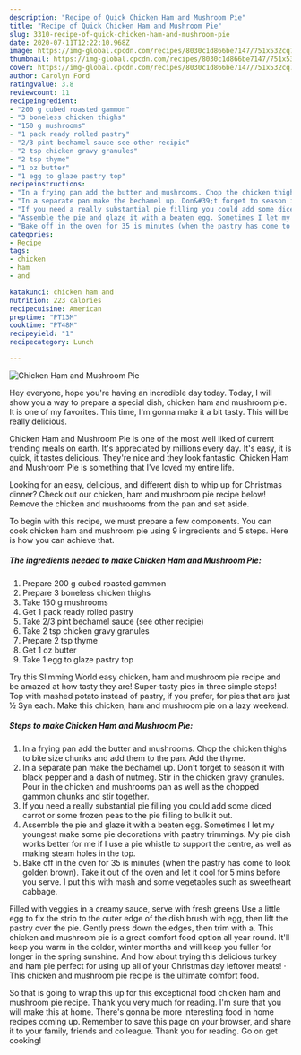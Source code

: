 ```yaml
---
description: "Recipe of Quick Chicken Ham and Mushroom Pie"
title: "Recipe of Quick Chicken Ham and Mushroom Pie"
slug: 3310-recipe-of-quick-chicken-ham-and-mushroom-pie
date: 2020-07-11T12:22:10.968Z
image: https://img-global.cpcdn.com/recipes/8030c1d866be7147/751x532cq70/chicken-ham-and-mushroom-pie-recipe-main-photo.jpg
thumbnail: https://img-global.cpcdn.com/recipes/8030c1d866be7147/751x532cq70/chicken-ham-and-mushroom-pie-recipe-main-photo.jpg
cover: https://img-global.cpcdn.com/recipes/8030c1d866be7147/751x532cq70/chicken-ham-and-mushroom-pie-recipe-main-photo.jpg
author: Carolyn Ford
ratingvalue: 3.8
reviewcount: 11
recipeingredient:
- "200 g cubed roasted gammon"
- "3 boneless chicken thighs"
- "150 g mushrooms"
- "1 pack ready rolled pastry"
- "2/3 pint bechamel sauce see other recipie"
- "2 tsp chicken gravy granules"
- "2 tsp thyme"
- "1 oz butter"
- "1 egg to glaze pastry top"
recipeinstructions:
- "In a frying pan add the butter and mushrooms. Chop the chicken thighs to bite size chunks and add them to the pan. Add the thyme."
- "In a separate pan make the bechamel up. Don&#39;t forget to season it with black pepper and a dash of nutmeg. Stir in the chicken gravy granules. Pour in the chicken and mushrooms pan as well as the chopped gammon chunks and stir together."
- "If you need a really substantial pie filling you could add some diced carrot or some frozen peas to the pie filling to bulk it out."
- "Assemble the pie and glaze it with a beaten egg. Sometimes I let my youngest make some pie decorations with pastry trimmings. My pie dish works better for me if I use a pie whistle to support the centre, as well as making steam holes in the top."
- "Bake off in the oven for 35 is minutes (when the pastry has come to look golden brown). Take it out of the oven and let it cool for 5 mins before you serve. I put this with mash and some vegetables such as sweetheart cabbage."
categories:
- Recipe
tags:
- chicken
- ham
- and

katakunci: chicken ham and 
nutrition: 223 calories
recipecuisine: American
preptime: "PT13M"
cooktime: "PT48M"
recipeyield: "1"
recipecategory: Lunch

---
```



![Chicken Ham and Mushroom Pie](https://img-global.cpcdn.com/recipes/8030c1d866be7147/751x532cq70/chicken-ham-and-mushroom-pie-recipe-main-photo.jpg)

Hey everyone, hope you're having an incredible day today. Today, I will show you a way to prepare a special dish, chicken ham and mushroom pie. It is one of my favorites. This time, I'm gonna make it a bit tasty. This will be really delicious.

Chicken Ham and Mushroom Pie is one of the most well liked of current trending meals on earth. It's appreciated by millions every day. It's easy, it is quick, it tastes delicious. They're nice and they look fantastic. Chicken Ham and Mushroom Pie is something that I've loved my entire life.

Looking for an easy, delicious, and different dish to whip up for Christmas dinner? Check out our chicken, ham and mushroom pie recipe below! Remove the chicken and mushrooms from the pan and set aside.


To begin with this recipe, we must prepare a few components. You can cook chicken ham and mushroom pie using 9 ingredients and 5 steps. Here is how you can achieve that.

<!--inarticleads1-->

##### The ingredients needed to make Chicken Ham and Mushroom Pie:

1. Prepare 200 g cubed roasted gammon
1. Prepare 3 boneless chicken thighs
1. Take 150 g mushrooms
1. Get 1 pack ready rolled pastry
1. Take 2/3 pint bechamel sauce (see other recipie)
1. Take 2 tsp chicken gravy granules
1. Prepare 2 tsp thyme
1. Get 1 oz butter
1. Take 1 egg to glaze pastry top


Try this Slimming World easy chicken, ham and mushroom pie recipe and be amazed at how tasty they are! Super-tasty pies in three simple steps! Top with mashed potato instead of pastry, if you prefer, for pies that are just ½ Syn each. Make this chicken, ham and mushroom pie on a lazy weekend. 

<!--inarticleads2-->

##### Steps to make Chicken Ham and Mushroom Pie:

1. In a frying pan add the butter and mushrooms. Chop the chicken thighs to bite size chunks and add them to the pan. Add the thyme.
1. In a separate pan make the bechamel up. Don&#39;t forget to season it with black pepper and a dash of nutmeg. Stir in the chicken gravy granules. Pour in the chicken and mushrooms pan as well as the chopped gammon chunks and stir together.
1. If you need a really substantial pie filling you could add some diced carrot or some frozen peas to the pie filling to bulk it out.
1. Assemble the pie and glaze it with a beaten egg. Sometimes I let my youngest make some pie decorations with pastry trimmings. My pie dish works better for me if I use a pie whistle to support the centre, as well as making steam holes in the top.
1. Bake off in the oven for 35 is minutes (when the pastry has come to look golden brown). Take it out of the oven and let it cool for 5 mins before you serve. I put this with mash and some vegetables such as sweetheart cabbage.


Filled with veggies in a creamy sauce, serve with fresh greens Use a little egg to fix the strip to the outer edge of the dish brush with egg, then lift the pastry over the pie. Gently press down the edges, then trim with a. This chicken and mushroom pie is a great comfort food option all year round. It&#39;ll keep you warm in the colder, winter months and will keep you fuller for longer in the spring sunshine. And how about trying this delicious turkey and ham pie perfect for using up all of your Christmas day leftover meats! · This chicken and mushroom pie recipe is the ultimate comfort food. 

So that is going to wrap this up for this exceptional food chicken ham and mushroom pie recipe. Thank you very much for reading. I'm sure that you will make this at home. There's gonna be more interesting food in home recipes coming up. Remember to save this page on your browser, and share it to your family, friends and colleague. Thank you for reading. Go on get cooking!
